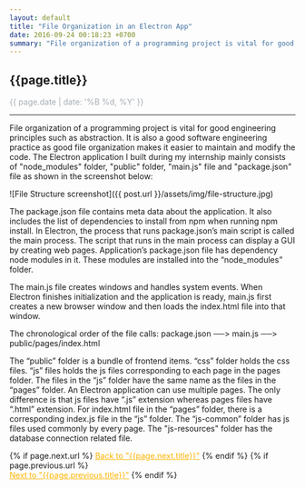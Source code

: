 ```yaml
---
layout: default
title: "File Organization in an Electron App"
date: 2016-09-24 00:18:23 +0700
summary: "File organization of a programming project is vital for good engineering principles such as abstraction. It is also a good software engineering practice as good file organization makes it easier to maintain and modify the code."
---
```


## {{page.title}}

<p style="color:#A7AEB4;">{{ page.date | date: '%B %d, %Y' }}</p>

* * *

File organization of a programming project is vital for good engineering principles such as abstraction. It is also a good software engineering practice as good file organization makes it easier to maintain and modify the code. The Electron application I built during my internship mainly consists of "node_modules" folder, "public" folder, "main.js" file and "package.json" file as shown in the screenshot below:

![File Structure screenshot]({{ post.url }}/assets/img/file-structure.jpg)

The package.json file contains meta data about the application. It also includes the list of dependencies to install from npm when running npm install. In Electron, the process that runs package.json’s main script is called the main process. The script that runs in the main process can display a GUI by creating web pages. Application’s package.json file has dependency node modules in it. These modules are installed into the “node_modules” folder. 

The main.js file creates windows and handles system events. When Electron finishes initialization and the application is ready, main.js first creates a new browser window and then loads the index.html file into that window.  

The chronological order of the file calls:
package.json ──> main.js ──> public/pages/index.html   

The “public” folder is a bundle of frontend items. “css” folder holds the css files. “js” files holds the js files corresponding to each page in the pages folder. The files in the “js” folder have the same name as the files in the “pages” folder. An Electron application can use multiple pages. The only difference is that js files have “.js” extension whereas pages files have “.html” extension. For index.html file in the “pages” folder, there is a corresponding index.js file in the “js” folder. The “js-common” folder has js files used commonly by every page. The "js-resources" folder has the database connection related file. 

<div class="PageNavigation">
{% if page.next.url %}
<a href="{{page.next.url}}"><i title="Back" class="fa fa-long-arrow-left" style="color:#ffb400;"></i></a>
<a href="{{page.next.url}}" style="color:#ffb400;">Back to "{{page.next.title}}"</a>
{% endif %}
{% if page.previous.url %}
<br />
<a href="{{page.previous.url}}"><i title="Next" class="fa fa-long-arrow-right" style="color:#ffb400;"></i></a>
<a href="{{page.previous.url}}" style="color:#ffb400;">Next to "{{page.previous.title}}"</a>
{% endif %}
</div>


